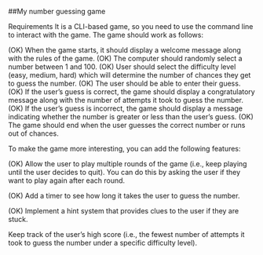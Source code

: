 ##My number guessing game

Requirements
It is a CLI-based game, so you need to use the command line to interact with the game. The game should work as follows:

(OK) When the game starts, it should display a welcome message along with the rules of the game.
(OK) The computer should randomly select a number between 1 and 100.
(OK) User should select the difficulty level (easy, medium, hard) which will determine the number of chances they get to guess the number.
(OK) The user should be able to enter their guess.
(OK) If the user’s guess is correct, the game should display a congratulatory message along with the number of attempts it took to guess the number.
(OK) If the user’s guess is incorrect, the game should display a message indicating whether the number is greater or less than the user’s guess.
(OK) The game should end when the user guesses the correct number or runs out of chances.



To make the game more interesting, you can add the following features:

(OK) Allow the user to play multiple rounds of the game (i.e., keep playing until the user decides to quit). You can do this by asking the user if they want to play again after each round.

(OK) Add a timer to see how long it takes the user to guess the number.

(OK) Implement a hint system that provides clues to the user if they are stuck.

Keep track of the user’s high score (i.e., the fewest number of attempts it took to guess the number under a specific difficulty level).